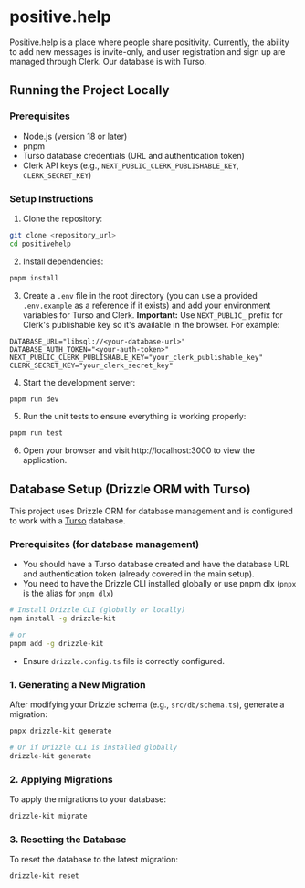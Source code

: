# positive.help

Positive.help is a place where people share positivity. Currently, the ability to add new messages is invite-only, and user registration and sign up are managed through Clerk. Our database is with Turso.

## Running the Project Locally

### Prerequisites

- Node.js (version 18 or later)
- pnpm
- Turso database credentials (URL and authentication token)
- Clerk API keys (e.g., `NEXT_PUBLIC_CLERK_PUBLISHABLE_KEY`, `CLERK_SECRET_KEY`)

### Setup Instructions

1.  Clone the repository:

```bash
git clone <repository_url>
cd positivehelp
```

2.  Install dependencies:

```bash
pnpm install
```

3.  Create a `.env` file in the root directory (you can use a provided `.env.example` as a reference if it exists) and add your environment variables for Turso and Clerk.  **Important:** Use `NEXT_PUBLIC_` prefix for Clerk's publishable key so it's available in the browser. For example:

```env
DATABASE_URL="libsql://<your-database-url>"
DATABASE_AUTH_TOKEN="<your-auth-token>"
NEXT_PUBLIC_CLERK_PUBLISHABLE_KEY="your_clerk_publishable_key"
CLERK_SECRET_KEY="your_clerk_secret_key"
```

4.  Start the development server:

```bash
pnpm run dev
```

5.  Run the unit tests to ensure everything is working properly:

```bash
pnpm run test
```

6.  Open your browser and visit http://localhost:3000 to view the application.

## Database Setup (Drizzle ORM with Turso)

This project uses Drizzle ORM for database management and is configured to work with a [Turso](https://turso.tech/) database.

### Prerequisites (for database management)

*   You should have a Turso database created and have the database URL and authentication token (already covered in the main setup).
*   You need to have the Drizzle CLI installed globally or use pnpm dlx (`pnpx` is the alias for `pnpm dlx`)

```bash
# Install Drizzle CLI (globally or locally)
npm install -g drizzle-kit 

# or
pnpm add -g drizzle-kit
```

* Ensure `drizzle.config.ts` file is correctly configured.

### 1. Generating a New Migration

After modifying your Drizzle schema (e.g., `src/db/schema.ts`), generate a migration:

```bash
pnpx drizzle-kit generate

# Or if Drizzle CLI is installed globally
drizzle-kit generate
```

### 2. Applying Migrations

To apply the migrations to your database:

```bash
drizzle-kit migrate
```

### 3. Resetting the Database

To reset the database to the latest migration:

```bash
drizzle-kit reset
```

